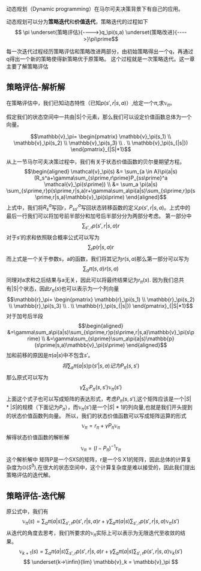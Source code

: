 动态规划（Dynamic programming）在马尔可夫决策背景下有自己的应用。

动态规划可以分为**策略迭代**和**价值迭代**，策略迭代的过程如下
$$ \pi \underset{策略评估}{---->}q_\pi(s,a) \underset{策略改进}{---->}\pi\prime$$

每一次迭代过程经历策略评估和策略改进两部分，由初始策略得出一个q，再通过q得出一个新的策略使得新策略优于原策略。 这个过程就是一次策略迭代。这一章主要了解策略评估

## 策略评估-解析解

在策略评估中，我们已知动态特性（已知$p(s\prime,r|s,a)$）,给定一个$\pi$,求$\mathbb{v}_\pi$。

假定我们的状态空间中一共由|S|个元素，那么我们可以设定价值函数总体为一个向量。

$$\mathbb{v}_\pi=
\begin{pmatrix}
\mathbb{v}_\pi(s_1) \\
\mathbb{v}_\pi(s_2) \\
\mathbb{v}_\pi(s_3) \\
. \\
\mathbb{v}_\pi(s_{|s|}) 
\end{pmatrix}_{|S|*1}$$

从上一节马尔可夫决策过程中，我们有关于状态价值函数的贝尔曼期望方程。
$$\begin{aligned}
\mathcal{v}_\pi(s) &= \sum_{a \in A}\pi(a|s)(R_s^a+\gamma\sum_{s\prime,r\prime}P_{ss\prime}^a \mathcal{v}_\pi(s\prime)) \\
&= \sum_a \pi(a|s) \sum_{s\prime,r}p(s\prime,r|s,a)r+\gamma\sum_a\pi(a|s)\sum_{s\prime,r}p(s\prime,r|s,a)\mathbb{v}_\pi(s\prime)
\end{aligned}$$
上式中，我们将$R_s^a$写回r，$P_{ss\prime}^a$写回状态转移函数的定义$p(s\prime,r|s,a)$。上式中的最后一行我们可以将加号前半部分和加号后半部分分为两部分考虑。
第一部分中
$$
\sum_{s\prime,r}p(s\prime,r|s,a)r
$$
对于$s\prime$的求和依照联合概率公式可以写为
$$
\sum_{r}p(r|s,a)r
$$
而上式是一个关于参数s，a的函数，我们将其记为$r(s,a)$那么第一部分可以写为
$$
\sum_a \pi(s,a)r(s,a)
$$
同理对a求和之后结果与a无关，因此可以将最终结果记为$r_\pi(s)$.
因为我们总共有|S|个状态，因此$r_\pi(s)$也可以表示为一个列向量
$$\mathbb{r}_\pi=
\begin{pmatrix}
\mathbb{r}_\pi(s_1) \\
\mathbb{r}_\pi(s_2) \\
\mathbb{r}_\pi(s_3) \\
. \\
\mathbb{r}_\pi(s_{|s|}) 
\end{pmatrix}_{|S|*1}$$
对于加号后半段
$$\begin{aligned}
&=\gamma\sum_a\pi(a|s)\sum_{s\prime,r}p(s\prime,r|s,a)\mathbb{v}_\pi(s\prime) \\
&=\gamma\sum_{s\prime}\sum_a\pi(a|s)\mathbb{p}(s\prime|s,a)\mathbb{v}_\pi(s\prime)
\end{aligned}$$
加和前移的原因是$\pi(a|s)$中不包含$s\prime$。
$$
将 \sum_a\pi(a|s)\mathbb{p}(s\prime|s,a)记为P_\pi(s,s\prime)
$$
那么原式可以写为
$$
\gamma\sum_{s\prime}P_\pi(s,s\prime)\mathbb{v}_\pi(s\prime)
$$
上面这个式子也可以写成矩阵的表达形式，考虑$P_\pi(s,s\prime)$,这个矩阵应该是一个$|S|*|S|$的规模（下面记为$P_\pi$），而$\mathbb{v}_\pi(s\prime)$是一个$|S|*1$的列向量,也就是我们开头提到的状态价值函数列向量。
所以，我们的状态价值函数可以写成矩阵运算的形式
$$
\mathbb{v}_\pi=r_\pi+\gamma P_\pi \mathbb{v}_\pi
$$
解得状态价值函数的解析解
$$
\mathbb{v}_\pi=(I- P_\pi)^{-1} \mathbb{r}_\pi
$$
这个解析解中 矩阵P是一个SXS的矩阵，r是一个S   X1的矩阵，因此总体的计算复杂度为$\mathbb{O}(S^3)$,在很大的状态空间中，这个计算复杂度是难以接受的，因此我们提出策略评估的迭代解。

## 策略评估-迭代解
原公式中，我们有
$$
\mathbb{v}_\pi(s)=\sum_a \pi(a|s) \sum_{s\prime,r}p(s\prime,r|s,a)r+\gamma\sum_a\pi(a|s)\sum_{s\prime,r}p(s\prime,r|s,a)\mathbb{v}_\pi(s\prime)
$$
从迭代的角度去思考，我们所要求的$\mathbb{v}_\pi$实际上可以表示为无限迭代至收敛的结果。
$$
\mathbb{v}_{k+1}(s)=\sum_a \pi(a|s) \sum_{s\prime,r}p(s\prime,r|s,a)r+\gamma\sum_a\pi(a|s)\sum_{s\prime,r}p(s\prime,r|s,a)\mathbb{v}_k(s\prime)
$$
$$
\underset{k->\infin}{lim} \mathbb{v}_k = \mathbb{v}_\pi
$$